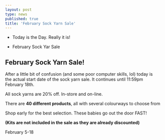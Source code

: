 ```yaml
---
layout: post
type: news
published: true
title: 'February Sock Yarn Sale'
---
```


- Today is the Day. Really it is!

- February Sock Yar Sale

<h2>February Sock Yarn Sale!</h2>
<p>After a little bit of confusion (and some poor computer skills, lol) today is the actual start date of the sock yarn sale. It continues until 11:59pm February 18th.

All sock yarns are 20% off. In-store and on-line.

  There are <strong>40 different products</strong>, all with several colourways to choose from

Shop early for the best selection. These babies go out the door FAST!

  <strong>(Kits are not included in the sale as they are already discounted)</strong>

February 5-18</p>
